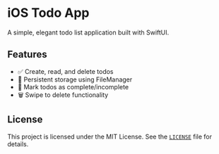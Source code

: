 # iOS Todo App

A simple, elegant todo list application built with SwiftUI.

## Features

- ✅ Create, read, and delete todos
- 💾 Persistent storage using FileManager
- 🎯 Mark todos as complete/incomplete
- 🗑️ Swipe to delete functionality

## License
This project is licensed under the MIT License. See the [`LICENSE`](LICENSE) file for details.